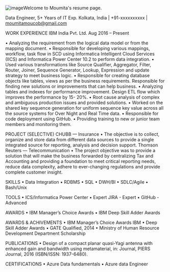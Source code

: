 ![image](https://github.com/moumita-de/dummywebsite/assets/145857739/a1e4c0f4-3939-4896-81e6-6657706eb53c)Welcome to Moumita's resume page.

Data Engineer, 5+ Years of IT Exp.
Kolkata, India | +91-xxxxxxxxxx | moumitamoucob@gmail.com

WORK EXPERIENCE
IBM India Pvt. Ltd.
Aug 2016 – Present

•	Analyzing the requirement from the logical data model or from the mapping document. 
•	Responsible for developing various mappings, workflow, task flow in SCD using Informatica Intelligent Cloud Services (IICS) and Informatica Power Center 10.2 to perform data integration. 
•	Used various transformations like Source Qualifier, Aggregator, Filter, Router, Joiner, Sequence Generator, Lookup, Expression and update strategy to meet business logic. 
•	Responsible for creating database objects like tables, views as per the business requirements. Responsible for finding new solutions or improvements that can help business. 
•	Analyzing tables and indexes for performance improvement. Design ETL flow which improves the performance by 15- 20%. 
•	Root cause analysis of complex and ambiguous production issues and provided solutions. 
•	Worked on the shared key sequence generation for uniform sequence key value across all the source systems for Over Night and Real Time data. 
•	Responsible for code deployment using GitHub. 
•	Providing training to new or junior team members and monitoring them.

PROJECT (SELECTIVE)
CHUBB — Insurance 
•	The objective is to collect, organize and store data from different data sources to provide a single integrated source for reporting, analysis and decision support.
Thomson Reuters — Telecommunication
•	The project objective was to provide a solution that will make the business forwarded by centralizing Tax and Accounting and providing a foundation to meet critical reporting needs, reduce data complexity, adhere to ever-changing regulations and provide complete customer insight.

SKILLS
•	Data Integration 
•	RDBMS 
•	SQL 
•	DWH/BI 
•	SDLC/Agile 
•	Bash/Unix

TOOLS
•	ICS/Informatica Power Center
•	Expert JIRA - Expert 
•	GitHub - Advanced

AWARDS
•	IBM Manager’s Choice Awards 
•	IBM Deep Skill Adder Awards

AWARDS & ACHIVEMENTS
•	IBM Manager’s Choice Awards IBM 
•	Deep Skill Adder Awards 
•	GATE Qualified, 2014 
•	Ministry of Human Resource Development Department Scholarship

PUBLICATIONS
•	Design of a compact planar quasi-Yagi antenna with enhanced gain and bandwidth using metamaterial, in: Journal, PIERS Journal, 2016 (ISBN/ISSN: 1937-6480).

CERTIFICATIONS
•	Azure Data fundamentals
•	Azure data Engineer
